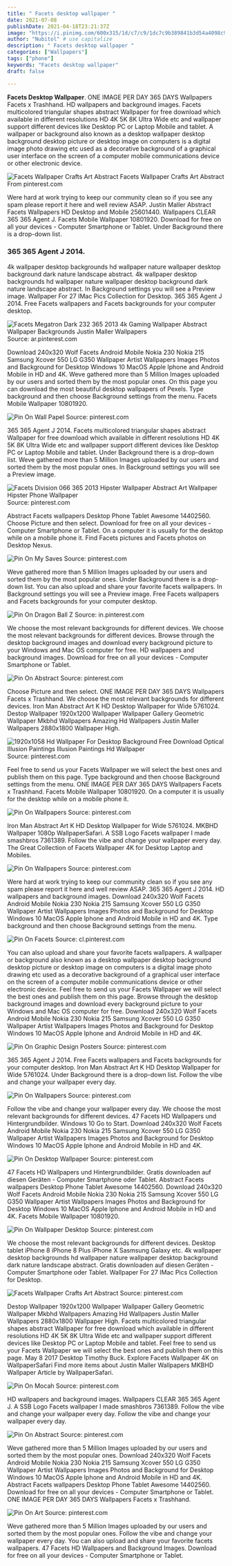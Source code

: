 ```yaml
---
title: " Facets desktop wallpaper "
date: 2021-07-08
publishDate: 2021-04-18T23:21:37Z
image: "https://i.pinimg.com/600x315/1d/c7/c9/1dc7c9b389841b3d54a4098c95c53fd5.jpg"
author: "Nubitol" # use capitalize
description: " Facets desktop wallpaper "
categories: ["Wallpapers"]
tags: ["phone"]
keywords: "Facets desktop wallpaper"
draft: false

---
```



**Facets Desktop Wallpaper**. ONE IMAGE PER DAY 365 DAYS Wallpapers Facets x Trashhand. HD wallpapers and background images. Facets multicolored triangular shapes abstract Wallpaper for free download which available in different resolutions HD 4K 5K 8K Ultra Wide etc and wallpaper support different devices like Desktop PC or Laptop Mobile and tablet. A wallpaper or background also known as a desktop wallpaper desktop background desktop picture or desktop image on computers is a digital image photo drawing etc used as a decorative background of a graphical user interface on the screen of a computer mobile communications device or other electronic device.

![Facets Wallpaper Crafts Art Abstract](https://i.pinimg.com/originals/57/3a/cf/573acfae27383bb5c9ebe25c4d955b96.jpg "Facets Wallpaper Crafts Art Abstract")
Facets Wallpaper Crafts Art Abstract From pinterest.com


Were hard at work trying to keep our community clean so if you see any spam please report it here and well review ASAP. Justin Maller Abstract Facets Wallpapers HD Desktop and Mobile 25601440. Wallpapers CLEAR 365 365 Agent J. Facets Mobile Wallpaper 10801920. Download for free on all your devices - Computer Smartphone or Tablet. Under Background there is a drop-down list.

### 365 365 Agent J 2014.

4k wallpaper desktop backgrounds hd wallpaper nature wallpaper desktop background dark nature landscape abstract. 4k wallpaper desktop backgrounds hd wallpaper nature wallpaper desktop background dark nature landscape abstract. In Background settings you will see a Preview image. Wallpaper For 27 IMac Pics Collection for Desktop. 365 365 Agent J 2014. Free Facets wallpapers and Facets backgrounds for your computer desktop.


![Facets Megatron Dark 232 365 2013 4k Gaming Wallpaper Abstract Wallpaper Backgrounds Justin Maller Wallpapers](https://i.pinimg.com/originals/b8/49/85/b84985e8498daa8c59314b6efb141c34.jpg "Facets Megatron Dark 232 365 2013 4k Gaming Wallpaper Abstract Wallpaper Backgrounds Justin Maller Wallpapers")
Source: ar.pinterest.com

Download 240x320 Wolf Facets Android Mobile Nokia 230 Nokia 215 Samsung Xcover 550 LG G350 Wallpaper Artist Wallpapers Images Photos and Background for Desktop Windows 10 MacOS Apple Iphone and Android Mobile in HD and 4K. Weve gathered more than 5 Million Images uploaded by our users and sorted them by the most popular ones. On this page you can download the most beautiful desktop wallpapers of Pexels. Type background and then choose Background settings from the menu. Facets Mobile Wallpaper 10801920.

![Pin On Wall Papel](https://i.pinimg.com/originals/3f/53/62/3f5362b510e4a553f8be3103e3baf216.jpg "Pin On Wall Papel")
Source: pinterest.com

365 365 Agent J 2014. Facets multicolored triangular shapes abstract Wallpaper for free download which available in different resolutions HD 4K 5K 8K Ultra Wide etc and wallpaper support different devices like Desktop PC or Laptop Mobile and tablet. Under Background there is a drop-down list. Weve gathered more than 5 Million Images uploaded by our users and sorted them by the most popular ones. In Background settings you will see a Preview image.

![Facets Division 066 365 2013 Hipster Wallpaper Abstract Art Wallpaper Hipster Phone Wallpaper](https://i.pinimg.com/originals/a9/b4/f7/a9b4f77e48c8f9ee7db9d48ced250616.jpg "Facets Division 066 365 2013 Hipster Wallpaper Abstract Art Wallpaper Hipster Phone Wallpaper")
Source: pinterest.com

Abstract Facets wallpapers Desktop Phone Tablet Awesome 14402560. Choose Picture and then select. Download for free on all your devices - Computer Smartphone or Tablet. On a computer it is usually for the desktop while on a mobile phone it. Find Facets pictures and Facets photos on Desktop Nexus.

![Pin On My Saves](https://i.pinimg.com/736x/c9/65/51/c965511ef823a0dfd39e181643a076e7.jpg "Pin On My Saves")
Source: pinterest.com

Weve gathered more than 5 Million Images uploaded by our users and sorted them by the most popular ones. Under Background there is a drop-down list. You can also upload and share your favorite facets wallpapers. In Background settings you will see a Preview image. Free Facets wallpapers and Facets backgrounds for your computer desktop.

![Pin On Dragon Ball Z](https://i.pinimg.com/originals/a0/f2/61/a0f261a2f21e11b52e0de2cb990fe7fe.jpg "Pin On Dragon Ball Z")
Source: in.pinterest.com

We choose the most relevant backgrounds for different devices. We choose the most relevant backgrounds for different devices. Browse through the desktop background images and download every background picture to your Windows and Mac OS computer for free. HD wallpapers and background images. Download for free on all your devices - Computer Smartphone or Tablet.

![Pin On Abstract](https://i.pinimg.com/originals/e3/3f/56/e33f56dca41d95c68d3fcc48ce6e7851.jpg "Pin On Abstract")
Source: pinterest.com

Choose Picture and then select. ONE IMAGE PER DAY 365 DAYS Wallpapers Facets x Trashhand. We choose the most relevant backgrounds for different devices. Iron Man Abstract Art K HD Desktop Wallpaper for Wide 5761024. Destop Wallpaper 1920x1200 Wallpaper Wallpaper Gallery Geometric Wallpaper Mkbhd Wallpapers Amazing Hd Wallpapers Justin Maller Wallpapers 2880x1800 Wallpaper High.

![1920x1058 Hd Wallpaper For Desktop Background Free Download Optical Illusion Paintings Illusion Paintings Hd Wallpaper](https://i.pinimg.com/originals/02/4d/73/024d73763b14588efefdc7047ccec0c1.jpg "1920x1058 Hd Wallpaper For Desktop Background Free Download Optical Illusion Paintings Illusion Paintings Hd Wallpaper")
Source: pinterest.com

Feel free to send us your Facets Wallpaper we will select the best ones and publish them on this page. Type background and then choose Background settings from the menu. ONE IMAGE PER DAY 365 DAYS Wallpapers Facets x Trashhand. Facets Mobile Wallpaper 10801920. On a computer it is usually for the desktop while on a mobile phone it.

![Pin On Wallpapers](https://i.pinimg.com/originals/6f/77/69/6f77699ee5b761bd82c33e9ab5726154.jpg "Pin On Wallpapers")
Source: pinterest.com

Iron Man Abstract Art K HD Desktop Wallpaper for Wide 5761024. MKBHD Wallpaper 1080p WallpaperSafari. A SSB Logo Facets wallpaper I made smashbros 7361389. Follow the vibe and change your wallpaper every day. The Great Collection of Facets Wallpaper 4K for Desktop Laptop and Mobiles.

![Pin On Wallpapers](https://i.pinimg.com/originals/43/7c/10/437c10b5883e6524cb858cf7778ecdc3.jpg "Pin On Wallpapers")
Source: pinterest.com

Were hard at work trying to keep our community clean so if you see any spam please report it here and well review ASAP. 365 365 Agent J 2014. HD wallpapers and background images. Download 240x320 Wolf Facets Android Mobile Nokia 230 Nokia 215 Samsung Xcover 550 LG G350 Wallpaper Artist Wallpapers Images Photos and Background for Desktop Windows 10 MacOS Apple Iphone and Android Mobile in HD and 4K. Type background and then choose Background settings from the menu.

![Pin On Facets](https://i.pinimg.com/originals/ac/81/ce/ac81ceca67c015e8b12d8747b736cf3a.jpg "Pin On Facets")
Source: cl.pinterest.com

You can also upload and share your favorite facets wallpapers. A wallpaper or background also known as a desktop wallpaper desktop background desktop picture or desktop image on computers is a digital image photo drawing etc used as a decorative background of a graphical user interface on the screen of a computer mobile communications device or other electronic device. Feel free to send us your Facets Wallpaper we will select the best ones and publish them on this page. Browse through the desktop background images and download every background picture to your Windows and Mac OS computer for free. Download 240x320 Wolf Facets Android Mobile Nokia 230 Nokia 215 Samsung Xcover 550 LG G350 Wallpaper Artist Wallpapers Images Photos and Background for Desktop Windows 10 MacOS Apple Iphone and Android Mobile in HD and 4K.

![Pin On Graphic Design Posters](https://i.pinimg.com/originals/25/1d/c0/251dc01d12622109faf7c8ea2fd5208d.jpg "Pin On Graphic Design Posters")
Source: pinterest.com

365 365 Agent J 2014. Free Facets wallpapers and Facets backgrounds for your computer desktop. Iron Man Abstract Art K HD Desktop Wallpaper for Wide 5761024. Under Background there is a drop-down list. Follow the vibe and change your wallpaper every day.

![Pin On Wallpapers](https://i.pinimg.com/originals/fd/b8/c6/fdb8c62645a2e174e0523c090d45ac08.png "Pin On Wallpapers")
Source: pinterest.com

Follow the vibe and change your wallpaper every day. We choose the most relevant backgrounds for different devices. 47 Facets HD Wallpapers und Hintergrundbilder. Windows 10 Go to Start. Download 240x320 Wolf Facets Android Mobile Nokia 230 Nokia 215 Samsung Xcover 550 LG G350 Wallpaper Artist Wallpapers Images Photos and Background for Desktop Windows 10 MacOS Apple Iphone and Android Mobile in HD and 4K.

![Pin On Desktop Wallpaper](https://i.pinimg.com/originals/7a/71/7a/7a717a17d257361a14624307170d6b14.webp "Pin On Desktop Wallpaper")
Source: pinterest.com

47 Facets HD Wallpapers und Hintergrundbilder. Gratis downloaden auf diesen Geräten - Computer Smartphone oder Tablet. Abstract Facets wallpapers Desktop Phone Tablet Awesome 14402560. Download 240x320 Wolf Facets Android Mobile Nokia 230 Nokia 215 Samsung Xcover 550 LG G350 Wallpaper Artist Wallpapers Images Photos and Background for Desktop Windows 10 MacOS Apple Iphone and Android Mobile in HD and 4K. Facets Mobile Wallpaper 10801920.

![Pin On Wallpaper Desktop](https://i.pinimg.com/originals/1c/16/b5/1c16b56e4b97ef33b865b1ffdd51c0ec.jpg "Pin On Wallpaper Desktop")
Source: pinterest.com

We choose the most relevant backgrounds for different devices. Desktop tablet iPhone 8 iPhone 8 Plus iPhone X Sasmsung Galaxy etc. 4k wallpaper desktop backgrounds hd wallpaper nature wallpaper desktop background dark nature landscape abstract. Gratis downloaden auf diesen Geräten - Computer Smartphone oder Tablet. Wallpaper For 27 IMac Pics Collection for Desktop.

![Facets Wallpaper Crafts Art Abstract](https://i.pinimg.com/originals/57/3a/cf/573acfae27383bb5c9ebe25c4d955b96.jpg "Facets Wallpaper Crafts Art Abstract")
Source: pinterest.com

Destop Wallpaper 1920x1200 Wallpaper Wallpaper Gallery Geometric Wallpaper Mkbhd Wallpapers Amazing Hd Wallpapers Justin Maller Wallpapers 2880x1800 Wallpaper High. Facets multicolored triangular shapes abstract Wallpaper for free download which available in different resolutions HD 4K 5K 8K Ultra Wide etc and wallpaper support different devices like Desktop PC or Laptop Mobile and tablet. Feel free to send us your Facets Wallpaper we will select the best ones and publish them on this page. May 8 2017 Desktop Timothy Buck. Explore Facets Wallpaper 4K on WallpaperSafari Find more items about Justin Maller Wallpapers MKBHD Wallpaper Article by WallpaperSafari.

![Pin On Mocah](https://i.pinimg.com/736x/e6/59/f9/e659f98864f1d7cad3a2facd802ae4b6.jpg "Pin On Mocah")
Source: pinterest.com

HD wallpapers and background images. Wallpapers CLEAR 365 365 Agent J. A SSB Logo Facets wallpaper I made smashbros 7361389. Follow the vibe and change your wallpaper every day. Follow the vibe and change your wallpaper every day.

![Pin On Abstract](https://i.pinimg.com/originals/5d/42/2d/5d422df519c54279aa190e8058100f7b.jpg "Pin On Abstract")
Source: pinterest.com

Weve gathered more than 5 Million Images uploaded by our users and sorted them by the most popular ones. Download 240x320 Wolf Facets Android Mobile Nokia 230 Nokia 215 Samsung Xcover 550 LG G350 Wallpaper Artist Wallpapers Images Photos and Background for Desktop Windows 10 MacOS Apple Iphone and Android Mobile in HD and 4K. Abstract Facets wallpapers Desktop Phone Tablet Awesome 14402560. Download for free on all your devices - Computer Smartphone or Tablet. ONE IMAGE PER DAY 365 DAYS Wallpapers Facets x Trashhand.

![Pin On Art](https://i.pinimg.com/600x315/1d/c7/c9/1dc7c9b389841b3d54a4098c95c53fd5.jpg "Pin On Art")
Source: pinterest.com

Weve gathered more than 5 Million Images uploaded by our users and sorted them by the most popular ones. Follow the vibe and change your wallpaper every day. You can also upload and share your favorite facets wallpapers. 47 Facets HD Wallpapers and Background Images. Download for free on all your devices - Computer Smartphone or Tablet.

